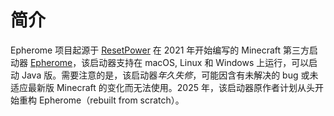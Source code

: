# 简介

Epherome 项目起源于 [ResetPower](https://github.com/ResetPower) 在 2021 年开始编写的 Minecraft 第三方启动器 [Epherome](https://github.com/ResetPower/Epherome)，该启动器支持在 macOS, Linux 和 Windows 上运行，可以启动 Java 版。需要注意的是，该启动器*年久失修*，可能因含有未解决的 bug 或未适应最新版 Minecraft 的变化而无法使用。2025 年，该启动器原作者计划从头开始重构 Epherome（rebuilt from scratch）。

